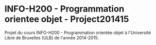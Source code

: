 # INFO-H200 - Programmation orientee objet - Project201415
Projet du cours INFO-H200 - Programmation orientée objet à l'Université Libre de Bruxelles (ULB) de l'année 2014-2015.
